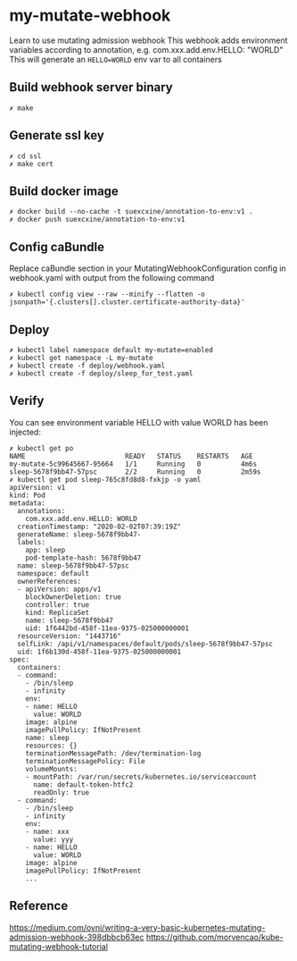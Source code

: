 # my-mutate-webhook
Learn to use mutating admission webhook
This webhook adds environment variables according to annotation,
e.g.
 com.xxx.add.env.HELLO: "WORLD"
This will generate an `HELLO=WORLD` env var to all containers

## Build webhook server binary
```
✗ make
```

## Generate ssl key
```
✗ cd ssl
✗ make cert
```

## Build docker image
```
✗ docker build --no-cache -t suexcxine/annotation-to-env:v1 .
✗ docker push suexcxine/annotation-to-env:v1
```

## Config caBundle
Replace caBundle section in your MutatingWebhookConfiguration config in webhook.yaml with output from the following command
```
✗ kubectl config view --raw --minify --flatten -o jsonpath='{.clusters[].cluster.certificate-authority-data}'
```

## Deploy
```
✗ kubectl label namespace default my-mutate=enabled
✗ kubectl get namespace -L my-mutate
✗ kubectl create -f deploy/webhook.yaml
✗ kubectl create -f deploy/sleep_for_test.yaml
```

## Verify
You can see environment variable HELLO with value WORLD has been injected:
```
✗ kubectl get po
NAME                         READY   STATUS    RESTARTS   AGE
my-mutate-5c99645667-95664   1/1     Running   0          4m6s
sleep-5678f9bb47-57psc       2/2     Running   0          2m59s
✗ kubectl get pod sleep-765c8fd8d8-fxkjp -o yaml
apiVersion: v1
kind: Pod
metadata:
  annotations:
    com.xxx.add.env.HELLO: WORLD
  creationTimestamp: "2020-02-02T07:39:19Z"
  generateName: sleep-5678f9bb47-
  labels:
    app: sleep
    pod-template-hash: 5678f9bb47
  name: sleep-5678f9bb47-57psc
  namespace: default
  ownerReferences:
  - apiVersion: apps/v1
    blockOwnerDeletion: true
    controller: true
    kind: ReplicaSet
    name: sleep-5678f9bb47
    uid: 1f6442bd-458f-11ea-9375-025000000001
  resourceVersion: "1443716"
  selfLink: /api/v1/namespaces/default/pods/sleep-5678f9bb47-57psc
  uid: 1f6b130d-458f-11ea-9375-025000000001
spec:
  containers:
  - command:
    - /bin/sleep
    - infinity
    env:
    - name: HELLO
      value: WORLD
    image: alpine
    imagePullPolicy: IfNotPresent
    name: sleep
    resources: {}
    terminationMessagePath: /dev/termination-log
    terminationMessagePolicy: File
    volumeMounts:
    - mountPath: /var/run/secrets/kubernetes.io/serviceaccount
      name: default-token-htfc2
      readOnly: true
  - command:
    - /bin/sleep
    - infinity
    env:
    - name: xxx
      value: yyy
    - name: HELLO
      value: WORLD
    image: alpine
    imagePullPolicy: IfNotPresent
    ...
```

## Reference
https://medium.com/ovni/writing-a-very-basic-kubernetes-mutating-admission-webhook-398dbbcb63ec
https://github.com/morvencao/kube-mutating-webhook-tutorial

